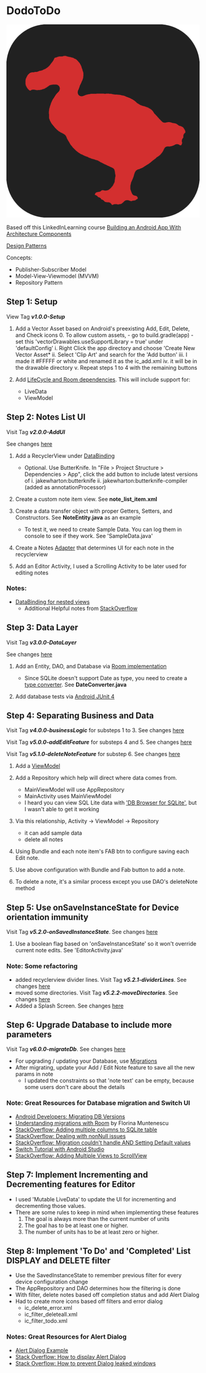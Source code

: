 # DodoToDo

![Dodo To-Do Image](resources/graphics/dodo_todo_logo.png)

Based off this LinkedInLearning course [Building an Android App With Architecture Components](https://www.linkedin.com/learning/building-an-android-app-with-architecture-components/)

[Design Patterns](https://www.quora.com/What-are-some-common-design-patterns-in-Android-development)

Concepts:
- Publisher-Subscriber Model
- Model-View-Viewmodel (MVVM)
- Repository Pattern

## Step 1: Setup

View Tag ***v1.0.0-Setup***

1. Add a Vector Asset based on Android's preexisting Add, Edit, Delete, and Check icons 0. To allow custom assets, - go to build.gradle(app) - set this 'vectorDrawables.useSupportLibrary = true' under 'defaultConfig'
    i. Right Click the app directory and choose 'Create New Vector Asset*
    ii. Select 'Clip Art' and search for the 'Add button'
    iii. I made it #FFFFF or white and renamed it as the ic_add.xml
    iv. it will be in the drawable directory
    v. Repeat steps 1 to 4 with the remaining buttons

2. Add [LifeCycle and Room dependencies](https://developer.android.com/topic/libraries/architecture/adding-components). This will include support for:
    - LiveData
    - ViewModel

## Step 2: Notes List UI

Visit Tag ***v2.0.0-AddUI***

See changes [here](https://github.com/JoshuaTheEngineer/DodoToDo/compare/v1.0.0-Setup...v2.0.0-AddUI)

1. Add a RecyclerView under [DataBinding](https://developer.android.com/topic/libraries/data-binding)

    - Optional. Use ButterKnife. In "File > Project Structure > Dependencies > App", click the add button to include latest versions of
        i. jakewharton:butterknife
        ii. jakewharton:butterknife-compiler (added as annotationProcessor)

2. Create a custom note item view. See **note_list_item.xml**

3. Create a data transfer object with proper Getters, Setters, and Constructors. See **NoteEntity.java** as an example

    - To test it, we need to create Sample Data. You can log them in console to see if they work. See 'SampleData.java'

4. Create a Notes [Adapter](https://developer.android.com/reference/android/support/v7/widget/RecyclerView.Adapter) that determines UI for each note in the recyclerview

5. Add an Editor Activity, I used a Scrolling Activity to be later used for editing notes

### Notes:
- [DataBinding for nested views](https://medium.com/androiddevelopers/android-data-binding-that-include-thing-1c8791dd6038#.lmx38b8gs)
    - Additional Helpful notes from [StackOverflow](https://stackoverflow.com/questions/34636934/android-data-binding-setsupportactionbar)

## Step 3: Data Layer

Visit Tag ***v3.0.0-DataLayer***

See changes [here](https://github.com/JoshuaTheEngineer/DodoToDo/compare/v2.0.0-AddUI...v3.0.0-DataLayer)

1. Add an Entity, DAO, and Database via [Room implementation](https://developer.android.com/reference/androidx/room/package-summary)

    - Since SQLite doesn't support Date as type, you need to create a [type converter](https://developer.android.com/reference/androidx/room/TypeConverters). See **DateConverter.java**

2. Add database tests via [Android JUnit 4](https://developer.android.com/training/testing/junit-runner)

## Step 4: Separating Business and Data

Visit Tag ***v4.0.0-businessLogic*** for substeps 1 to 3. See changes [here](https://github.com/JoshuaTheEngineer/DodoToDo/compare/v3.0.0-DataLayer...v4.0.0-businessLogic)

Visit Tag ***v5.0.0-addEditFeature*** for substeps 4 and 5. See changes [here](https://github.com/JoshuaTheEngineer/DodoToDo/compare/v4.0.0-businessLogic...v5.0.0-addEditFeature)

Visit Tag ***v5.1.0-deleteNoteFeature*** for substep 6. See changes [here](https://github.com/JoshuaTheEngineer/DodoToDo/compare/v5.0.0-addEditFeature...v5.1.0-deleteNoteFeature)

1. Add a [ViewModel](https://developer.android.com/topic/libraries/architecture/viewmodel)

2. Add a Repository which help will direct where data comes from.
    - MainViewModel will use AppRepository
    - MainActivity uses MainViewModel
    - I heard you can view  SQL Lite data with ['DB Browser for SQLite'](https://sqlitebrowser.org/), but I wasn't able to get it working

3. Via this relationship, Activity -> ViewModel -> Repository
    - it can add sample data
    - delete all notes

4. Using Bundle and each note item's FAB btn to configure saving each Edit note.

5. Use above configuration with Bundle and Fab button to add a note.

6. To delete a note, it's a similar process except you use DAO's deleteNote method

## Step 5: Use onSaveInstanceState for Device orientation immunity

Visit Tag ***v5.2.0-onSavedInstanceState***. See changes [here](https://github.com/JoshuaTheEngineer/DodoToDo/compare/v5.1.0-deleteNoteFeature...v5.2.0-onSavedInstanceState)

1. Use a boolean flag based on 'onSaveInstanceState' so it won't override current note edits. See 'EditorActivity.java'

### Note: Some refactoring
- added recyclerview divider lines. Visit Tag ***v5.2.1-dividerLines***. See changes [here](https://github.com/JoshuaTheEngineer/DodoToDo/compare/v5.2.0-onSavedInstanceState...v5.2.1-dividerLines)
- moved some directories. Visit Tag ***v5.2.2-moveDirectories***. See changes [here](https://github.com/JoshuaTheEngineer/DodoToDo/compare/v5.2.1-dividerLines...v5.2.2-moveDirectories)
- Added a Splash Screen. See changes [here](https://github.com/JoshuaTheEngineer/DodoToDo/compare/5.2.2-moveDirectories...v5.3.0-splashScreen)

## Step 6: Upgrade Database to include more parameters

Visit Tag ***v6.0.0-migrateDb***. See changes [here](https://github.com/JoshuaTheEngineer/DodoToDo/compare/v5.3.0-splashScreen...v6.0.0-migrateDb)

- For upgrading / updating your Database, use [Migrations](https://developer.android.com/training/data-storage/room/migrating-db-versions)
- After migrating, update your Add / Edit Note feature to save all the new params in note
    - I updated the constraints so that 'note text' can be empty, because some users don't care about the details

### Note: Great Resources for Database migration and Switch UI
- [Android Developers: Migrating DB Versions](https://developer.android.com/training/data-storage/room/migrating-db-versions)
- [Understanding migrations with Room](https://medium.com/androiddevelopers/understanding-migrations-with-room-f01e04b07929) by Florina Muntenescu
- [StackOverflow: Adding multiple columns to SQLite table](https://stackoverflow.com/questions/6172815/sqlite-alter-table-add-multiple-columns-in-a-single-statement)
- [StackOverflow: Dealing with nonNull issues](https://stackoverflow.com/questions/52764507/room-how-to-set-fields-notnull-value-is-false)
- [StackOverflow: Migration couldn't handle AND Setting Default values](https://stackoverflow.com/questions/52274366/android-room-migration-didnt-properly-handle-wrong-columns-order)
- [Switch Tutorial with Android Studio](https://abhiandroid.com/ui/switch)
- [StackOverflow: Adding Multiple Views to ScrollView](https://stackoverflow.com/questions/9660328/is-it-impossible-to-add-multiple-views-to-a-scrollview)

## Step 7: Implement Incrementing and Decrementing features for Editor
- I used 'Mutable LiveData' to update the UI for incrementing and decrementing those values.
- There are some rules to keep in mind when implementing these features
    1. The goal is always more than the current number of units
    2. The goal has to be at least one or higher.
    3. The number of units has to be at least zero or higher.

## Step 8: Implement 'To Do' and 'Completed' List DISPLAY and DELETE filter
- Use the SavedInstanceState to remember previous filter for every device configuration change
- The AppRepository and DAO determines how the filtering is done
- With filter, delete notes based off completion status and add Alert Dialog
- Had to create more icons based off filters and error dialog
    - ic_delete_error.xml
    - ic_filter_deleteall.xml
    - ic_filter_todo.xml

### Notes: Great Resources for Alert Dialog
- [Alert Dialog Example](https://www.concretepage.com/android/android-alertdialog-example-with-theme-icon-and-dialoginterface-onclicklistener)
- [Stack Overflow: How to display Alert Dialog](https://stackoverflow.com/questions/2115758/how-do-i-display-an-alert-dialog-on-android)
- [Stack Overflow: How to prevent Dialog leaked windows](https://stackoverflow.com/questions/11957409/activity-has-leaked-window-com-android-internal-policy-impl-phonewindowdecorvie)